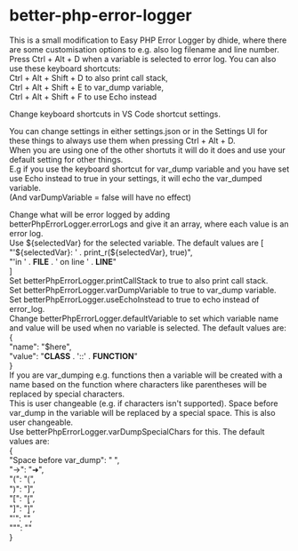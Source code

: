 # better-php-error-logger

This is a small modification to Easy PHP Error Logger by dhide, where there are some customisation options to e.g. also log filename and line number.  
Press Ctrl + Alt + D when a variable is selected to error log.
You can also use these keyboard shortcuts:  
                Ctrl + Alt + Shift + D to also print call stack,                 
                Ctrl + Alt + Shift + E to var_dump variable,  
                Ctrl + Alt + Shift + F to use Echo instead  

Change keyboard shortcuts in VS Code shortcut settings.

You can change settings in either settings.json or in the Settings UI for these things to always use them when pressing Ctrl + Alt + D.  
When you are using one of the other shortuts it will do it does and use your default setting for other things.  
E.g if you use the keyboard shortcut for var_dump variable and you have set use Echo instead to true in your settings, it will echo the var_dumped variable.  
(And varDumpVariable = false will have no effect)

Change what will be error logged by adding betterPhpErrorLogger.errorLogs and give it an array, where each value is an error log.  
Use ${selectedVar} for the selected variable.  
The default values are  
                    [  
                        "'${selectedVar}: ' . print_r(${selectedVar}, true)",  
                        "'in ' . __FILE__ . ' on line ' . __LINE__"  
                    ]  
Set betterPhpErrorLogger.printCallStack to true to also print call stack.  
Set betterPhpErrorLogger.varDumpVariable to true to var_dump variable.  
Set betterPhpErrorLogger.useEchoInstead to true to echo instead of error_log.  
Change betterPhpErrorLogger.defaultVariable to set which variable name and value will be used when no variable is selected. The default values are:  
                    {  
                        "name": "$here",  
                        "value": "__CLASS__ . '::' . __FUNCTION__"  
                    }  
If you are var_dumping e.g. functions then a variable will be created with a name based on the function where characters like parentheses will be replaced by special characters.  
This is user changeable (e.g. if characters isn't supported). Space before var_dump in the variable will be replaced by a special space. This is also user changeable.  
Use betterPhpErrorLogger.varDumpSpecialChars for this. 
The default values are:  
                    {  
                        "Space before var_dump": " ",  
                        "->": "➜",  
                        "(": "⟮",  
                        ")": "⟯",  
                        "[": "⦋",  
                        "]": "⦌",  
                        "'": "",  
                        "\"": ""  
                    }